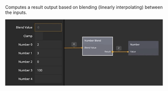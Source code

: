 Computes a result output based on blending (linearly interpolating) between the inputs.

![](number-blend.gif)